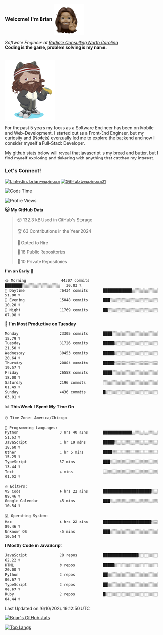 ###  Welcome! I'm Brian <img align="center" src="https://github.com/bespinosa01/bespinosa01/blob/main/assets/peace-animoji.png" height="100" /></h2>
<p><em>Software Engineer at <a href="https://www.radiateconsulting.coop/north-carolina-tech-coop">Radiate Consulting North Carolina</a>
 <br/>
<!-- </br>Developer Consultant at <a href="https://codethedream.org/">Code The Dream</a> -->
</em> <b>Coding is the game, problem solving is my name.</b></p>

<br/>


 <img align="center" src="https://github.com/bespinosa01/bespinosa01/blob/main/assets/octo-me.png" height="200" /> 
 <p>
 For the past 5 years my focus as a Software Engineer has been on Mobile and Web-Development. I started out as a Front-End Engineer, but my curiosity and (Nodejs) eventually led me to explore the backend and now I consider myself a Full-Stack Developer.
</p>
<p>
 My github stats below will reveal that javascript is my bread and butter, but I find myself exploring and tinkering with anything that catches my interest. 
 </p>
 
 
### Let's Connect!

[![Linkedin: brian-espinosa](https://img.shields.io/badge/-brian--espinosa-blue?style=flat-square&logo=Linkedin&logoColor=white&link=https://www.linkedin.com/in/brian-espinosa/)](https://www.linkedin.com/in/brian-espinosa/)
[![GitHub bespinosa01](https://img.shields.io/github/followers/bespinosa01?label=follow&style=social)](https://github.com/bespinosa01)



<!--START_SECTION:waka-->
![Code Time](http://img.shields.io/badge/Code%20Time-1%2C668%20hrs%2012%20mins-blue)

![Profile Views](http://img.shields.io/badge/Profile%20Views-0-blue)

**🐱 My GitHub Data** 

> 📦 132.3 kB Used in GitHub's Storage 
 > 
> 🏆 63 Contributions in the Year 2024
 > 
> 💼 Opted to Hire
 > 
> 📜 18 Public Repositories 
 > 
> 🔑 10 Private Repositories 
 > 
**I'm an Early 🐤** 

```text
🌞 Morning                44307 commits       ████████░░░░░░░░░░░░░░░░░   30.03 % 
🌆 Daytime                76434 commits       █████████████░░░░░░░░░░░░   51.80 % 
🌃 Evening                15048 commits       ███░░░░░░░░░░░░░░░░░░░░░░   10.20 % 
🌙 Night                  11769 commits       ██░░░░░░░░░░░░░░░░░░░░░░░   07.98 % 
```
📅 **I'm Most Productive on Tuesday** 

```text
Monday                   23305 commits       ████░░░░░░░░░░░░░░░░░░░░░   15.79 % 
Tuesday                  31726 commits       █████░░░░░░░░░░░░░░░░░░░░   21.50 % 
Wednesday                30453 commits       █████░░░░░░░░░░░░░░░░░░░░   20.64 % 
Thursday                 28884 commits       █████░░░░░░░░░░░░░░░░░░░░   19.57 % 
Friday                   26558 commits       ████░░░░░░░░░░░░░░░░░░░░░   18.00 % 
Saturday                 2196 commits        ░░░░░░░░░░░░░░░░░░░░░░░░░   01.49 % 
Sunday                   4436 commits        █░░░░░░░░░░░░░░░░░░░░░░░░   03.01 % 
```


📊 **This Week I Spent My Time On** 

```text
🕑︎ Time Zone: America/Chicago

💬 Programming Languages: 
Python                   3 hrs 40 mins       █████████████░░░░░░░░░░░░   51.63 % 
JavaScript               1 hr 19 mins        █████░░░░░░░░░░░░░░░░░░░░   18.60 % 
Other                    1 hr 5 mins         ████░░░░░░░░░░░░░░░░░░░░░   15.25 % 
TypeScript               57 mins             ███░░░░░░░░░░░░░░░░░░░░░░   13.44 % 
Text                     4 mins              ░░░░░░░░░░░░░░░░░░░░░░░░░   01.02 % 

🔥 Editors: 
VS Code                  6 hrs 22 mins       ██████████████████████░░░   89.46 % 
Google Calendar          45 mins             ███░░░░░░░░░░░░░░░░░░░░░░   10.54 % 

💻 Operating System: 
Mac                      6 hrs 22 mins       ██████████████████████░░░   89.46 % 
Unknown OS               45 mins             ███░░░░░░░░░░░░░░░░░░░░░░   10.54 % 
```

**I Mostly Code in JavaScript** 

```text
JavaScript               28 repos            ████████████████░░░░░░░░░   62.22 % 
HTML                     9 repos             █████░░░░░░░░░░░░░░░░░░░░   20.00 % 
Python                   3 repos             ██░░░░░░░░░░░░░░░░░░░░░░░   06.67 % 
TypeScript               3 repos             ██░░░░░░░░░░░░░░░░░░░░░░░   06.67 % 
Ruby                     2 repos             █░░░░░░░░░░░░░░░░░░░░░░░░   04.44 % 
```




 Last Updated on 16/10/2024 19:12:50 UTC
<!--END_SECTION:waka-->


<!--  Github STATS -->
[![Brian's GitHub stats](https://github-readme-stats.vercel.app/api?username=bespinosa01&hide=stars,contribs&count_private=true&show_icons=true)](https://github.com/anuraghazra/github-readme-stats)

[![Top Langs](https://github-readme-stats.vercel.app/api/top-langs/?username=bespinosa01&layout=compact)](https://github.com/anuraghazra/github-readme-stats)



<!--
**bespinosa01/bespinosa01** is a ✨ _special_ ✨ repository because its `README.md` (this file) appears on your GitHub profile.

Here are some ideas to get you started:

- 🔭 I’m currently working on ...
- 🌱 I’m currently learning ...
- 👯 I’m looking to collaborate on ...
- 🤔 I’m looking for help with ...
- 💬 Ask me about ...
- 📫 How to reach me: ...
- 😄 Pronouns: ...
- ⚡ Fun fact: ...
-->
